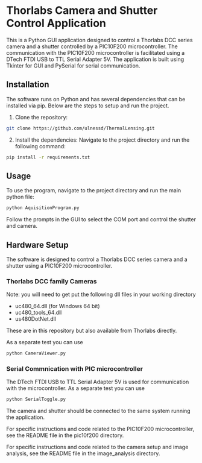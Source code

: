 # Thorlabs Camera and Shutter Control Application

This is a Python GUI application designed to control a Thorlabs DCC series camera and a shutter controlled by a PIC10F200 microcontroller. The communication with the PIC10F200 microcontroller is facilitated using a DTech FTDI USB to TTL Serial Adapter 5V. The application is built using Tkinter for GUI and PySerial for serial communication.

## Installation

The software runs on Python and has several dependencies that can be installed via pip. Below are the steps to setup and run the project.

1. Clone the repository:

```bash
git clone https://github.com/ulnessd/ThermalLensing.git
```
2. Install the dependencies:
Navigate to the project directory and run the following command:

```bash
pip install -r requirements.txt
```

## Usage
To use the program, navigate to the project directory and run the main python file:

```bash
python AquisitionProgram.py
```

Follow the prompts in the GUI to select the COM port and control the shutter and camera.

## Hardware Setup
The software is designed to control a Thorlabs DCC series camera and a shutter using a PIC10F200 microcontroller.

### Thorlabs DCC family Cameras
Note: you will need to get put the following dll files in your working directory
 - uc480_64.dll (for Windows 64 bit)
 - uc480_tools_64.dll
 - us480DotNet.dll

These are in this repository but also available from Thorlabs directly.

As a separate test you can use
```bash
python CameraViewer.py
```

### Serial Commnication with PIC microcontroller
The DTech FTDI USB to TTL Serial Adapter 5V is used for communication with the microcontroller.
As a separate test you can use
```bash
python SerialToggle.py
```

The camera and shutter should be connected to the same system running the application.

For specific instructions and code related to the PIC10F200 microcontroller, see the README file in the pic10f200 directory.

For specific instructions and code related to the camera setup and image analysis, see the README file in the image_analysis directory.
